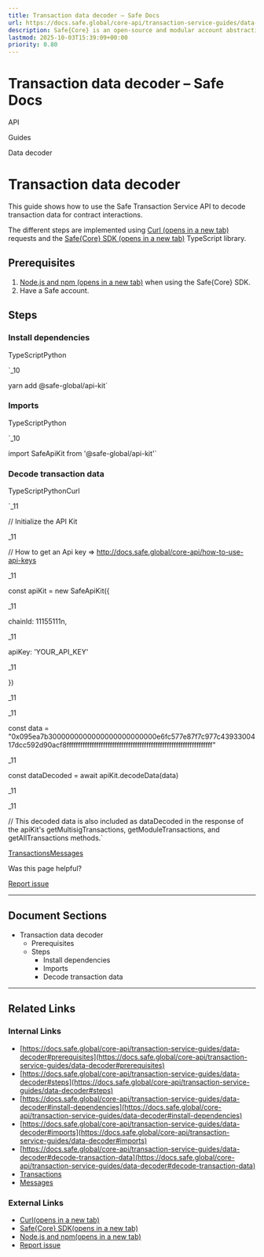 ```yaml
---
title: Transaction data decoder – Safe Docs
url: https://docs.safe.global/core-api/transaction-service-guides/data-decoder
description: Safe{Core} is an open-source and modular account abstraction stack. Learn about its features and how to use it.
lastmod: 2025-10-03T15:39:09+00:00
priority: 0.80
---
```


# Transaction data decoder – Safe Docs

API

Guides

Data decoder

# Transaction data decoder

This guide shows how to use the Safe Transaction Service API to decode transaction data for contract interactions.

The different steps are implemented using [Curl (opens in a new tab)](https://github.com/curl/curl) requests and the [Safe{Core} SDK (opens in a new tab)](https://github.com/safe-global/safe-core-sdk) TypeScript library.

## Prerequisites

1. [Node.js and npm (opens in a new tab)](https://docs.npmjs.com/downloading-and-installing-node-js-and-npm#using-a-node-version-manager-to-install-nodejs-and-npm) when using the Safe{Core} SDK.
2. Have a Safe account.

## Steps

### Install dependencies

TypeScriptPython

`_10

yarn add @safe-global/api-kit`

### Imports

TypeScriptPython

`_10

import SafeApiKit from '@safe-global/api-kit'`

### Decode transaction data

TypeScriptPythonCurl

`_11

// Initialize the API Kit

_11

// How to get an Api key => http://docs.safe.global/core-api/how-to-use-api-keys

_11

const apiKit = new SafeApiKit({

_11

chainId: 11155111n,

_11

apiKey: 'YOUR_API_KEY'

_11

})

_11

_11

const data = "0x095ea7b3000000000000000000000000e6fc577e87f7c977c4393300417dcc592d90acf8ffffffffffffffffffffffffffffffffffffffffffffffffffffffffffffffff"

_11

const dataDecoded = await apiKit.decodeData(data)

_11

_11

// This decoded data is also included as dataDecoded in the response of the apiKit's getMultisigTransactions, getModuleTransactions, and getAllTransactions methods.`

[Transactions](/core-api/transaction-service-guides/transactions "Transactions")[Messages](/core-api/transaction-service-guides/messages "Messages")

Was this page helpful?

[Report issue](https://github.com/safe-global/safe-docs/issues/new?assignees=&labels=nextra-feedback&projects=&template=nextra-feedback.yml&title=%5BFeedback%5D+)

---

## Document Sections

- Transaction data decoder
  - Prerequisites
  - Steps
    - Install dependencies
    - Imports
    - Decode transaction data

---

## Related Links

### Internal Links

- [https://docs.safe.global/core-api/transaction-service-guides/data-decoder#prerequisites](https://docs.safe.global/core-api/transaction-service-guides/data-decoder#prerequisites)
- [https://docs.safe.global/core-api/transaction-service-guides/data-decoder#steps](https://docs.safe.global/core-api/transaction-service-guides/data-decoder#steps)
- [https://docs.safe.global/core-api/transaction-service-guides/data-decoder#install-dependencies](https://docs.safe.global/core-api/transaction-service-guides/data-decoder#install-dependencies)
- [https://docs.safe.global/core-api/transaction-service-guides/data-decoder#imports](https://docs.safe.global/core-api/transaction-service-guides/data-decoder#imports)
- [https://docs.safe.global/core-api/transaction-service-guides/data-decoder#decode-transaction-data](https://docs.safe.global/core-api/transaction-service-guides/data-decoder#decode-transaction-data)
- [Transactions](https://docs.safe.global/core-api/transaction-service-guides/transactions)
- [Messages](https://docs.safe.global/core-api/transaction-service-guides/messages)

### External Links

- [Curl(opens in a new tab)](https://github.com/curl/curl)
- [Safe{Core} SDK(opens in a new tab)](https://github.com/safe-global/safe-core-sdk)
- [Node.js and npm(opens in a new tab)](https://docs.npmjs.com/downloading-and-installing-node-js-and-npm#using-a-node-version-manager-to-install-nodejs-and-npm)
- [Report issue](https://github.com/safe-global/safe-docs/issues/new?assignees=&labels=nextra-feedback&projects=&template=nextra-feedback.yml&title=%5BFeedback%5D+)
